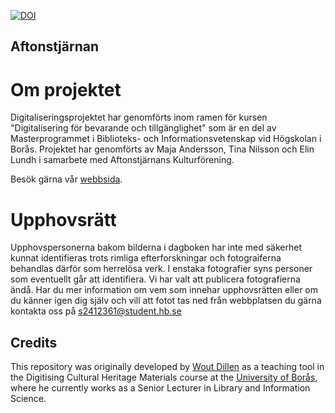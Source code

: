 [![DOI](https://zenodo.org/badge/471756787.svg)](https://zenodo.org/badge/latestdoi/471756787)

## Aftonstjärnan

# Om projektet

Digitaliseringsprojektet har genomförts inom ramen för kursen "Digitalisering för bevarande och tillgänglighet" som är en del av Masterprogrammet i Biblioteks- och Informationsvetenskap vid Högskolan i Borås.
Projektet har genomförts av Maja Andersson, Tina Nilsson och Elin Lundh i samarbete med Aftonstjärnans Kulturförening.

Besök gärna vår [webbsida](https://elsolu.github.io/Aftonstjarnan.digitized/). 

# Upphovsrätt

Upphovspersonerna bakom bilderna i dagboken har inte med säkerhet kunnat identifieras trots rimliga efterforskningar och fotograiferna behandlas därför som herrelösa verk. I enstaka fotografier syns personer som eventuellt går att identifiera.
Vi har valt att publicera fotografierna ändå. Har du mer information om vem som innehar upphovsrätten eller om du känner igen dig själv och vill att fotot tas ned från webbplatsen du gärna kontakta oss på s2412361@student.hb.se


## Credits
This repository was originally developed by [Wout Dillen](https://github.com/WoutDLN) as a teaching tool in the Digitising Cultural Heritage Materials course at the [University of Borås](https://www.hb.se/), where he currently works as a Senior Lecturer in Library and Information Science.
